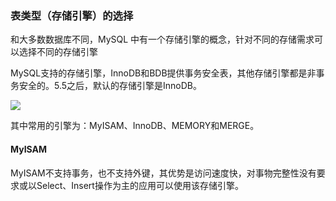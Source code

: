 ### 表类型（存储引擎）的选择

和大多数数据库不同，MySQL 中有一个存储引擎的概念，针对不同的存储需求可以选择不同的存储引擎

MySQL支持的存储引擎，InnoDB和BDB提供事务安全表，其他存储引擎都是非事务安全的。5.5之后，默认的存储引擎是InnoDB。

<div>
    <image src=".\img\1.png"></image>
</div>

其中常用的引擎为：MyISAM、InnoDB、MEMORY和MERGE。

#### MyISAM

MyISAM不支持事务，也不支持外键，其优势是访问速度快，对事物完整性没有要求或以Select、Insert操作为主的应用可以使用该存储引擎。